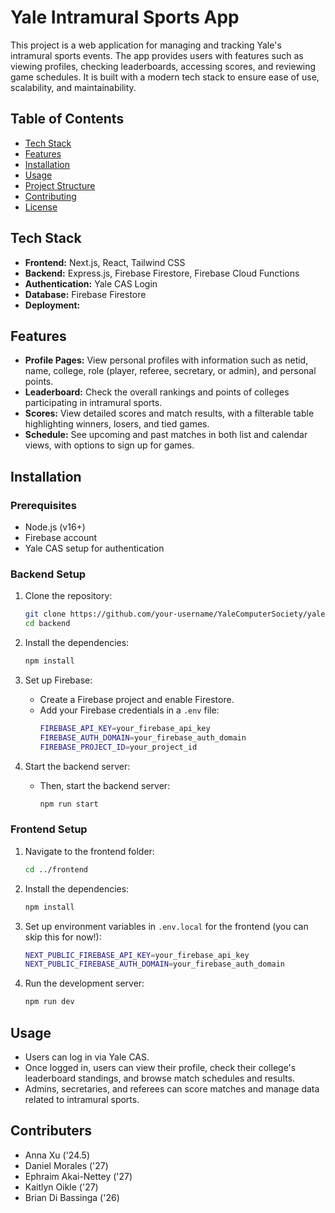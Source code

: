 # Yale Intramural Sports App

This project is a web application for managing and tracking Yale's intramural sports events. The app provides users with features such as viewing profiles, checking leaderboards, accessing scores, and reviewing game schedules. It is built with a modern tech stack to ensure ease of use, scalability, and maintainability.

## Table of Contents

- [Tech Stack](#tech-stack)
- [Features](#features)
- [Installation](#installation)
- [Usage](#usage)
- [Project Structure](#project-structure)
- [Contributing](#contributing)
- [License](#license)

## Tech Stack

- **Frontend:** Next.js, React, Tailwind CSS
- **Backend:** Express.js, Firebase Firestore, Firebase Cloud Functions
- **Authentication:** Yale CAS Login
- **Database:** Firebase Firestore
- **Deployment:**

## Features

- **Profile Pages:** View personal profiles with information such as netid, name, college, role (player, referee, secretary, or admin), and personal points.
- **Leaderboard:** Check the overall rankings and points of colleges participating in intramural sports.
- **Scores:** View detailed scores and match results, with a filterable table highlighting winners, losers, and tied games.
- **Schedule:** See upcoming and past matches in both list and calendar views, with options to sign up for games.

## Installation

### Prerequisites

- Node.js (v16+)
- Firebase account
- Yale CAS setup for authentication

### Backend Setup

1. Clone the repository:

   ```bash
   git clone https://github.com/your-username/YaleComputerSociety/yaleims.git
   cd backend
   ```

2. Install the dependencies:

   ```bash
   npm install
   ```

3. Set up Firebase:

   - Create a Firebase project and enable Firestore.
   - Add your Firebase credentials in a `.env` file:
     ```bash
     FIREBASE_API_KEY=your_firebase_api_key
     FIREBASE_AUTH_DOMAIN=your_firebase_auth_domain
     FIREBASE_PROJECT_ID=your_project_id
     ```

4. Start the backend server:

   - Then, start the backend server:
     ```bash
     npm run start
     ```

### Frontend Setup

1. Navigate to the frontend folder:

   ```bash
   cd ../frontend
   ```

2. Install the dependencies:

   ```bash
   npm install
   ```

3. Set up environment variables in `.env.local` for the frontend (you can skip this for now!):

   ```bash
   NEXT_PUBLIC_FIREBASE_API_KEY=your_firebase_api_key
   NEXT_PUBLIC_FIREBASE_AUTH_DOMAIN=your_firebase_auth_domain
   ```

4. Run the development server:
   ```bash
   npm run dev
   ```

## Usage

- Users can log in via Yale CAS.
- Once logged in, users can view their profile, check their college's leaderboard standings, and browse match schedules and results.
- Admins, secretaries, and referees can score matches and manage data related to intramural sports.

## Contributers

- Anna Xu ('24.5)
- Daniel Morales ('27)
- Ephraim Akai-Nettey ('27)
- Kaitlyn Oikle ('27)
- Brian Di Bassinga ('26)
